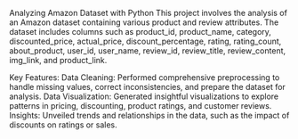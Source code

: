 Analyzing Amazon Dataset with Python
This project involves the analysis of an Amazon dataset containing various product and review attributes. The dataset includes columns such as product_id, product_name, category, discounted_price, actual_price, discount_percentage, rating, rating_count, about_product, user_id, user_name, review_id, review_title, review_content, img_link, and product_link.

Key Features:
Data Cleaning: Performed comprehensive preprocessing to handle missing values, correct inconsistencies, and prepare the dataset for analysis.
Data Visualization: Generated insightful visualizations to explore patterns in pricing, discounting, product ratings, and customer reviews.
Insights: Unveiled trends and relationships in the data, such as the impact of discounts on ratings or sales.
